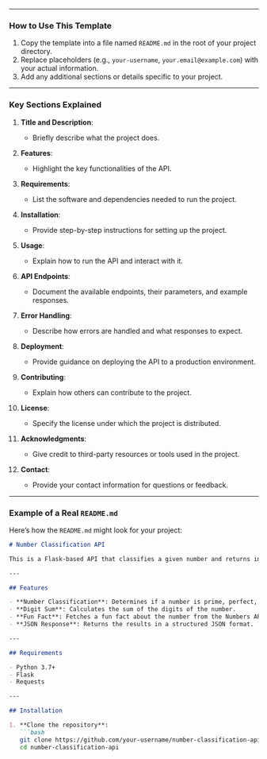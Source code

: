 
---

### **How to Use This Template**
1. Copy the template into a file named `README.md` in the root of your project directory.
2. Replace placeholders (e.g., `your-username`, `your.email@example.com`) with your actual information.
3. Add any additional sections or details specific to your project.

---

### **Key Sections Explained**
1. **Title and Description**:
   - Briefly describe what the project does.

2. **Features**:
   - Highlight the key functionalities of the API.

3. **Requirements**:
   - List the software and dependencies needed to run the project.

4. **Installation**:
   - Provide step-by-step instructions for setting up the project.

5. **Usage**:
   - Explain how to run the API and interact with it.

6. **API Endpoints**:
   - Document the available endpoints, their parameters, and example responses.

7. **Error Handling**:
   - Describe how errors are handled and what responses to expect.

8. **Deployment**:
   - Provide guidance on deploying the API to a production environment.

9. **Contributing**:
   - Explain how others can contribute to the project.

10. **License**:
    - Specify the license under which the project is distributed.

11. **Acknowledgments**:
    - Give credit to third-party resources or tools used in the project.

12. **Contact**:
    - Provide your contact information for questions or feedback.

---

### **Example of a Real `README.md`**
Here’s how the `README.md` might look for your project:

```markdown
# Number Classification API

This is a Flask-based API that classifies a given number and returns interesting mathematical properties about it, along with a fun fact fetched from the Numbers API.

---

## Features

- **Number Classification**: Determines if a number is prime, perfect, or an Armstrong number.
- **Digit Sum**: Calculates the sum of the digits of the number.
- **Fun Fact**: Fetches a fun fact about the number from the Numbers API.
- **JSON Response**: Returns the results in a structured JSON format.

---

## Requirements

- Python 3.7+
- Flask
- Requests

---

## Installation

1. **Clone the repository**:
   ```bash
   git clone https://github.com/your-username/number-classification-api.git
   cd number-classification-api